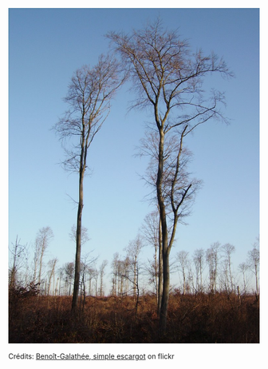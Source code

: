 ![Leana](/images/2022-11-23.jpg)

Crédits: [Benoît-Galathée, simple escargot](https://www.flickr.com/people/14382098@N03/) on flickr